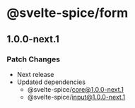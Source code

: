 # @svelte-spice/form

## 1.0.0-next.1

### Patch Changes

- Next release
- Updated dependencies
  - @svelte-spice/core@1.0.0-next.1
  - @svelte-spice/input@1.0.0-next.1
